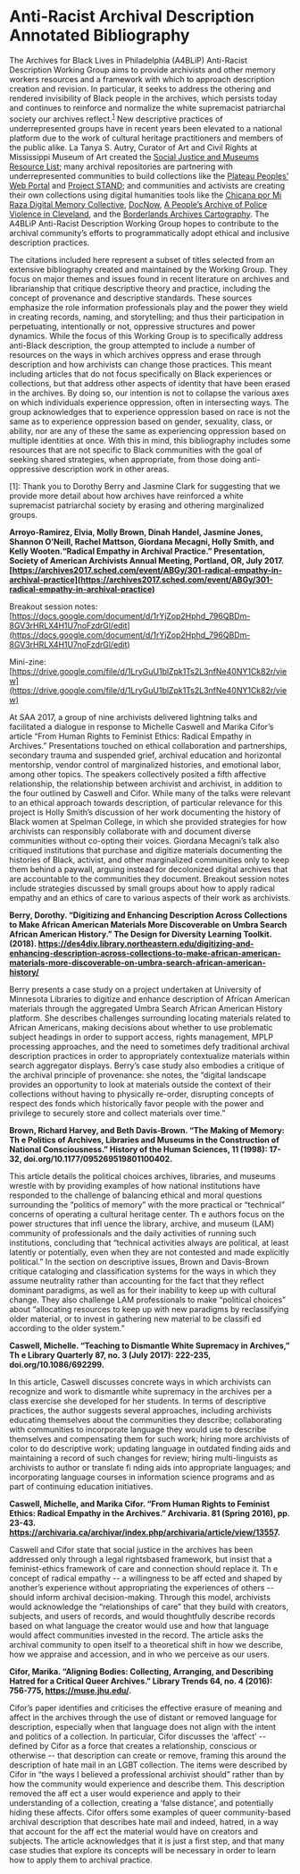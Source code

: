 # Anti-Racist Archival Description Annotated Bibliography

The Archives for Black Lives in Philadelphia (A4BLiP) Anti-Racist Description Working Group aims to provide archivists and other memory workers resources and a framework with which to approach description creation and revision. In particular, it seeks to address the othering and rendered invisibility of Black people in the archives, which persists today and continues to reinforce and normalize the white supremacist patriarchal society our archives reflect.<sup>[1](#myfootnote1)</sup> New descriptive practices of underrepresented groups have in recent years been elevated to a national platform due to the work of cultural heritage practitioners and members of the public alike. La Tanya S. Autry, Curator of Art and Civil Rights at Mississippi Museum of Art created the [Social Justice and Museums Resource List](https://www.aam-us.org/wp-content/uploads/2018/02/Social-Justice-Resources-for-Musuems.pdf); many archival repositories are partnering with underrepresented communities to build collections like the [Plateau Peoples’ Web Portal](https://plateauportal.libraries.wsu.edu/) and [Project STAND](https://standarchives.com/); and communities and activists are creating their own collections using digital humanities tools like the [Chicana por Mi Raza Digital Memory Collective](https://chicanapormiraza.org/), [DocNow](https://www.docnow.io/), [A People’s Archive of Police Violence in Cleveland](https://www.archivingpoliceviolence.org/), and the [Borderlands Archives Cartography](https://www.bacartography.org/). The A4BLiP Anti-Racist Description Working Group hopes to contribute to the archival community’s efforts to programmatically adopt ethical and inclusive description practices.

The citations included here represent a subset of titles selected from an extensive bibliography created and maintained by the Working Group. They focus on major  themes and issues found in recent literature on archives and librarianship that critique descriptive theory and practice, including the concept of provenance
and descriptive standards. These sources emphasize the role information professionals play and the power they wield in creating records, naming, and storytelling; and thus their participation in perpetuating, intentionally or not, oppressive structures and power dynamics. While the focus of this Working Group is to specifically address anti-Black description, the group attempted to include a number of resources on the ways in which archives oppress and erase through description and how archivists can change those practices. This meant including articles that do not focus specifically on Black experiences or collections, but that address other aspects of identity that have been erased in the archives. By doing so, our intention is not to collapse the various axes on which individuals experience oppression, often in intersecting ways. The group acknowledges that to experience oppression based on race is not the same as to experience oppression based on gender, sexuality, class, or ability, nor are any of these the same as experiencing oppression based on multiple identities at once. With this in mind, this bibliography includes some resources that are not specific to Black communities with the goal of seeking shared strategies, when appropriate, from those doing anti-oppressive description work in other areas.

<a name="myfootnote1">[1]</a>: Thank you to Dorothy Berry and Jasmine Clark for suggesting that we provide more detail about how archives have reinforced a
white supremacist patriarchal society by erasing and othering marginalized groups.

**Arroyo-Ramirez, Elvia, Molly Brown, Dinah Handel, Jasmine Jones, Shannon O’Neill, Rachel Mattson, Giordana Mecagni, Holly Smith, and Kelly Wooten.“Radical Empathy in Archival Practice.” Presentation, Society of American Archivists Annual Meeting, Portland, OR, July 2017.[https://archives2017.sched.com/event/ABGy/301-radical-empathy-in-archival-practice](https://archives2017.sched.com/event/ABGy/301-radical-empathy-in-archival-practice)**

Breakout session notes:
[https://docs.google.com/document/d/1rYjZop2Hphd_796QBDm-8GV3rHRLX4H1U7noFzdrGl/edit](https://docs.google.com/document/d/1rYjZop2Hphd_796QBDm-8GV3rHRLX4H1U7noFzdrGl/edit)

Mini-zine: [https://drive.google.com/file/d/1LryGuU1blZpk1Ts2L3nfNe40NY1Ck82r/view](https://drive.google.com/file/d/1LryGuU1blZpk1Ts2L3nfNe40NY1Ck82r/view)

At SAA 2017, a group of nine archivists delivered lightning talks and facilitated a dialogue in response to Michelle Caswell and Marika Cifor’s article “From Human Rights to Feminist Ethics: Radical Empathy in Archives.” Presentations touched on ethical collaboration and partnerships, secondary trauma and suspended grief, archival education and horizontal mentorship, vendor control of marginalized histories, and emotional labor, among other topics. The speakers collectively posited a fifth affective relationship, the relationship between archivist and archivist, in addition to the four outlined by Caswell and Cifor. While many of the talks were relevant to an ethical approach towards description, of particular relevance for this project is Holly Smith’s discussion of her work documenting the history of Black women at Spelman College, in which she provided strategies for how archivists can responsibly collaborate with and document diverse communities without co-opting their voices. Giordana Mecagni’s talk also critiqued institutions that purchase and digitize materials documenting the histories of Black, activist, and other marginalized communities only to keep them behind a paywall, arguing instead for decolonized digital archives that are accountable to the communities they document. Breakout session notes include strategies discussed by small groups about how to apply radical empathy and an ethics of care to various aspects of their work as archivists.

**Berry, Dorothy. “Digitizing and Enhancing Description Across Collections to Make African American Materials More Discoverable on Umbra Search African American History.” The Design for Diversity Learning Toolkit. (2018). https://des4div.library.northeastern.edu/digitizing-and-enhancing-description-across-collections-to-make-african-american-materials-more-discoverable-on-umbra-search-african-american-history/**

Berry presents a case study on a project undertaken at University of Minnesota Libraries to digitize and enhance description of African American materials through the aggregated Umbra Search African American History platform. She describes challenges surrounding locating materials related to African Americans, making decisions about whether to use problematic subject headings in order to support access, rights management, MPLP processing approaches, and the need to sometimes defy traditional archival description practices in order to appropriately contextualize materials within search aggregator displays. Berry’s case study also embodies a critique of the archival principle of provenance: she notes, the “digital landscape provides an opportunity to look at materials outside the context of their collections without having to physically re-order, disrupting concepts of respect des fonds which historically favor people with the power and privilege to securely store and collect materials over time.”

**Brown, Richard Harvey, and Beth Davis-Brown. “The Making of Memory: Th e Politics of Archives, Libraries and Museums in the Construction of National Consciousness.” History of the Human Sciences, 11 (1998): 17-32, doi.org/10.1177/095269519801100402.**

This article details the political choices archives, libraries, and museums wrestle with by providing examples of how national institutions have responded to the challenge of balancing ethical and moral questions surrounding the “politics of memory” with the more practical or “technical” concerns of operating a
cultural heritage center. Th e authors focus on the power structures that infl uence the library, archive, and museum (LAM) community of professionals and the daily activities of running such institutions, concluding that “technical activities always are political, at least latently or potentially, even when they are not contested and made explicitly political.” In the section on descriptive issues, Brown and Davis-Brown critique cataloging and classification systems for the ways in which they assume neutrality rather than accounting for the fact that they reflect dominant paradigms, as well as for their inability to keep up with cultural change. They also challenge LAM professionals to make “political choices” about “allocating resources to keep up with new paradigms by reclassifying older material, or to invest in gathering new material to be classifi ed according to the older system.”

**Caswell, Michelle. “Teaching to Dismantle White Supremacy in Archives,” Th e Library Quarterly 87, no. 3 (July 2017): 222-235, doi.org/10.1086/692299.**

In this article, Caswell discusses concrete ways in which archivists can recognize and work to dismantle white supremacy in the archives per a class exercise she developed for her students. In terms of descriptive practices, the author suggests several approaches, including archivists educating themselves about the
communities they describe; collaborating with communities to incorporate language they would use to describe themselves and compensating them for such work; hiring more archivists of color to do descriptive work; updating language in outdated finding aids and maintaining a record of such changes for review; hiring multi-linguists as archivists to author or translate fi nding aids into appropriate languages; and incorporating language courses in information science programs and as part of continuing education initiatives.

**Caswell, Michelle, and Marika Cifor. “From Human Rights to Feminist Ethics: Radical Empathy in the Archives.” Archivaria. 81 (Spring 2016), pp. 23-43. https://archivaria.ca/archivar/index.php/archivaria/article/view/13557.**

Caswell and Cifor state that social justice in the archives has been addressed only through a legal rightsbased framework, but insist that a feminist-ethics framework of care and connection should replace it. Th e concept of radical empathy -- a willingness to be aff ected and shaped by another’s experience without appropriating the experiences of others -- should inform archival decision-making. Through this model, archivists would acknowledge the “relationships of care” that they build with creators, subjects, and users of records, and would thoughtfully describe records based on what language the creator would use and how that language would affect communities invested in the record. The article asks the archival community to open itself to a theoretical shift in how we describe, how we appraise and accession, and in who we perceive as our users. 

**Cifor, Marika. “Aligning Bodies: Collecting, Arranging, and Describing Hatred for a Critical Queer Archives.”
Library Trends 64, no. 4 (2016): 756-775, https://muse.jhu.edu/.**

Cifor’s paper identifies and criticises the effective erasure of meaning and affect in the archives through the use of distant or removed language for description, especially when that language does not align with the intent and politics of a collection. In particular, Cifor discusses the ‘affect’ -- defined by Cifor as a force that creates a relationship, conscious or otherwise -- that description can create or remove, framing this around the description of hate mail in an LGBT collection. The items were described by Cifor in “the ways I believed a professional archivist should” rather than by how the community would experience and describe them. This description removed the aff ect a user would experience and apply to their understanding of a collection, creating a ‘false distance’, and potentially hiding these affects. Cifor offers some examples of queer community-based archival description that describes hate mail and indeed, hatred, in a way that account for the aff ect the material would have on creators and subjects. The article acknowledges that it is just a first step, and that many case studies that explore its concepts will be necessary in order to learn how to apply them to archival practice.
